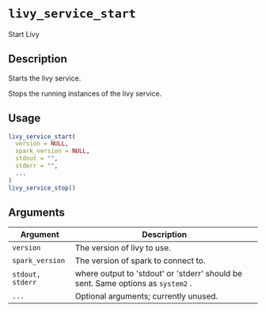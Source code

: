 # `livy_service_start`

Start Livy


## Description

Starts the livy service.
 
 Stops the running instances of the livy service.


## Usage

```r
livy_service_start(
  version = NULL,
  spark_version = NULL,
  stdout = "",
  stderr = "",
  ...
)
livy_service_stop()
```


## Arguments

Argument      |Description
------------- |----------------
`version`     |     The version of livy to use.
`spark_version`     |     The version of spark to connect to.
`stdout, stderr`     |     where output to 'stdout' or 'stderr' should be sent. Same options as `system2` .
`...`     |     Optional arguments; currently unused.


